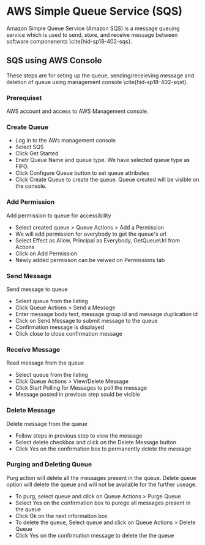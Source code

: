 # AWS Simple Queue Service (SQS)
Amazon Simple Queue Service (Amazon SQS) is a message queuing service which is used to send, store, and receive message between software componenents \cite{hid-sp18-402-sqs}. 

## SQS using AWS Console
These steps are for seting up the queue, sending/receieving message and deletion of queue using management console \cite{hid-sp18-402-sqst}.

### Prerequiset
AWS account and access to AWS Management console.

### Create Queue
* Log in to the AWs management console
* Select SQS
* Click Get Started
* Enetr Queue Name and queue type. We have selected queue type as FIFO.
* Click Configure Queue button to set queue attributes
* Click Create Queue to create the queue. Queue created will be visible on the console.

### Add Permission
Add permission to queue for accessibility
* Select created queue > Queue Actions > Add a Permission
* We will add permission for everybody to get the queue's url
* Select Effect as Allow, Principal as Everybody, GetQueueUrl from Actions
* Click on Add Permission
* Newly added permisson can be veiwed on Permissions tab

### Send Message
Send message to queue
* Select queue from the listing
* Click Queue Actions > Send a Message
* Enter message body text, message group id and message duplication id
* Click on Send Message to submit message to the queue
* Confirmation message is displayed
* Click close to close confirmation message

### Receive Message
Read message from the queue
* Select queue from the listing
* Click Queue Actions > View/Delete Message
* Click Start Polling for Messages to poll the message
* Message posted in previous step sould be visible

### Delete Message
Delete message from the queue
* Follow steps in previous step to view the message
* Select delete checkbox and click on the Delete Message button
* Click Yes on the confirmation box to permanently delete the message

### Purging and Deleting Queue
Purg action will delete all the messages present in the queue. Delete queue option will delete the queue and will not be available for the further useage.
* To purg, select queue and click on Queue Actions > Purge Queue
* Select Yes on the confirmation box to purege all messages present in the queue
* Click Ok on the next information box
* To delete the queue, Select queue and click on Queue Actions > Delete Queue
* Click Yes on the confirmation message to delete the the queue
